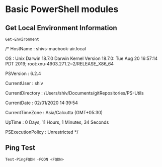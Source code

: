 # Basic PowerShell modules

## Get Local Environment Information

`Get-Environment`

/*
HostName          : shivs-macbook-air.local

OS                : Unix Darwin 18.7.0 Darwin Kernel Version 18.7.0: Tue Aug 20 16:57:14 PDT 2019; root:xnu-4903.271.2~2/RELEASE_X86_64

PSVersion         : 6.2.4

CurrentUser       : shiv

CurrentDirectory  : /Users/shiv/Documents/gitRepositories/PS-Utils

CurrentDate       : 02/01/2020 14:39:54

CurrentTimeZone   : Asia/Calcutta (GMT+05:30)

UpTime            : 0 Days, 11 Hours, 1 Minutes, 34 Seconds

PSExecutionPolicy : Unrestricted
*/

## Ping Test

`Test-PingFQDN -FQDN <FQDN>`
